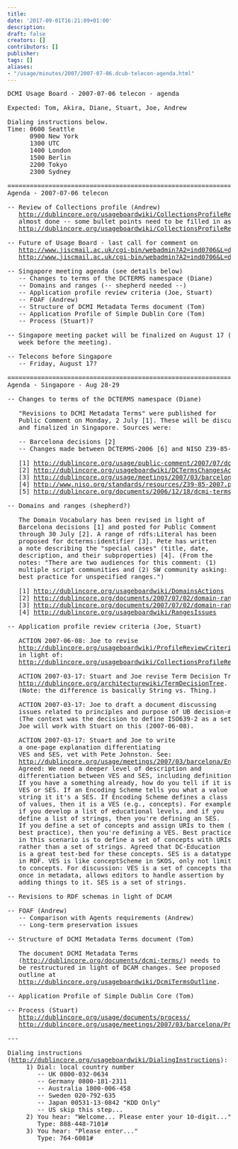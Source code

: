 ```yaml
---
title: 
date: '2017-09-01T16:21:09+01:00'
description: 
draft: false
creators: []
contributors: []
publisher: 
tags: []
aliases:
- "/usage/minutes/2007/2007-07-06.dcub-telecon-agenda.html"
---
```


<pre>
DCMI Usage Board - 2007-07-06 telecon - agenda

Expected: Tom, Akira, Diane, Stuart, Joe, Andrew

Dialing instructions below.
Time: 0600 Seattle
      0900 New York
      1300 UTC
      1400 London
      1500 Berlin
      2200 Tokyo
      2300 Sydney

======================================================================
Agenda - 2007-07-06 telecon

-- Review of Collections profile (Andrew)
   <a href="http://dublincore.org/usageboardwiki/CollectionsProfileReviewTb">http://dublincore.org/usageboardwiki/CollectionsProfileReviewTb</a> is
   almost done -- some bullet points need to be filled in as per
   <a href="http://dublincore.org/usageboardwiki/CollectionsProfileReviewNotes">http://dublincore.org/usageboardwiki/CollectionsProfileReviewNotes</a>

-- Future of Usage Board - last call for comment on
   <a href="http://www.jiscmail.ac.uk/cgi-bin/webadmin?A2=ind0706&amp;L=dc-usage-bc&amp;P=333">http://www.jiscmail.ac.uk/cgi-bin/webadmin?A2=ind0706&amp;L=dc-usage-bc&amp;P=333</a>
   <a href="http://www.jiscmail.ac.uk/cgi-bin/webadmin?A2=ind0706&amp;L=dc-usage-bc&amp;P=443">http://www.jiscmail.ac.uk/cgi-bin/webadmin?A2=ind0706&amp;L=dc-usage-bc&amp;P=443</a>

-- Singapore meeting agenda (see details below)
   -- Changes to terms of the DCTERMS namespace (Diane)
   -- Domains and ranges (-- shepherd needed --)
   -- Application profile review criteria (Joe, Stuart)
   -- FOAF (Andrew)
   -- Structure of DCMI Metadata Terms document (Tom)
   -- Application Profile of Simple Dublin Core (Tom)
   -- Process (Stuart)?

-- Singapore meeting packet will be finalized on August 17 (one
   week before the meeting).

-- Telecons before Singapore
   -- Friday, August 17?

======================================================================
Agenda - Singapore - Aug 28-29

-- Changes to terms of the DCTERMS namespace (Diane)

   "Revisions to DCMI Metadata Terms" were published for
   Public Comment on Monday, 2 July [1]. These will be discussed
   and finalized in Singapore. Sources were:

   -- Barcelona decisions [2]
   -- Changes made between DCTERMS-2006 [6] and NISO Z39-85-2007 [5]

   [1] <a href="http://dublincore.org/usage/public-comment/2007/07/dcterms-changes/">http://dublincore.org/usage/public-comment/2007/07/dcterms-changes/</a>
   [2] <a href="http://dublincore.org/usageboardwiki/DCTermsChangesActions">http://dublincore.org/usageboardwiki/DCTermsChangesActions</a>
   [3] <a href="http://dublincore.org/usage/meetings/2007/03/barcelona/2007-03-16.ub-agenda-barcelona.pdf">http://dublincore.org/usage/meetings/2007/03/barcelona/2007-03-16.ub-agenda-barcelona.pdf</a>
   [4] <a href="http://www.niso.org/standards/resources/Z39-85-2007.pdf">http://www.niso.org/standards/resources/Z39-85-2007.pdf</a>
   [5] <a href="http://dublincore.org/documents/2006/12/18/dcmi-terms/">http://dublincore.org/documents/2006/12/18/dcmi-terms/</a>

-- Domains and ranges (shepherd?)

   The Domain Vocabulary has been revised in light of
   Barcelona decisions [1] and posted for Public Comment
   through 30 July [2]. A range of rdfs:Literal has been
   proposed for dcterms:identifier [3]. Pete has written
   a note describing the "special cases" (title, date,
   description, and their subproperties) [4]. (From the
   notes: "There are two audiences for this comment: (1)
   multiple script communities and (2) SW community asking:
   best practice for unspecified ranges.")

   [1] <a href="http://dublincore.org/usageboardwiki/DomainsActions">http://dublincore.org/usageboardwiki/DomainsActions</a>
   [2] <a href="http://dublincore.org/documents/2007/07/02/domain-range/">http://dublincore.org/documents/2007/07/02/domain-range/</a>
   [3] <a href="http://dublincore.org/documents/2007/07/02/domain-range/#dctermsidentifier">http://dublincore.org/documents/2007/07/02/domain-range/#dctermsidentifier</a>
   [4] <a href="http://dublincore.org/usageboardwiki/RangesIssues">http://dublincore.org/usageboardwiki/RangesIssues</a>

-- Application profile review criteria (Joe, Stuart)

   ACTION 2007-06-08: Joe to revise
   <a href="http://dublincore.org/usageboardwiki/ProfileReviewCriteria">http://dublincore.org/usageboardwiki/ProfileReviewCriteria</a>
   in light of:
   <a href="http://dublincore.org/usageboardwiki/CollectionsProfileReviewNotes">http://dublincore.org/usageboardwiki/CollectionsProfileReviewNotes</a>
   
   ACTION 2007-03-17: Stuart and Joe revise Term Decision Tree:
   <a href="http://dublincore.org/architecturewiki/TermDecisionTree">http://dublincore.org/architecturewiki/TermDecisionTree</a>.
   (Note: the difference is basically String vs. Thing.)

   ACTION 2007-03-17: Joe to draft a document discussing
   issues related to principles and purpose of UB decision-making.
   (The context was the decision to define ISO639-2 as a set of codes.)
   Joe will work with Stuart on this (2007-06-08).

   ACTION 2007-03-17: Stuart and Joe to write
   a one-page explanation differentiating
   VES and SES, vet with Pete Johnston. See:
   <a href="http://dublincore.org/usage/meetings/2007/03/barcelona/Encoding-schemes.txt">http://dublincore.org/usage/meetings/2007/03/barcelona/Encoding-schemes.txt</a>.
   Agreed: We need a deeper level of description and
   differentiation between VES and SES, including definitions.
   If you have a something already, how do you tell if it is
   VES or SES. If an Encoding Scheme tells you what a value
   string it it's a SES. If Encoding Scheme defines a class
   of values, then it is a VES (e.g., concepts). For example,
   if you develop a list of educational levels, and if you
   define a list of strings, then you're defining an SES.
   If you define a set of concepts and assign URIs to them (as
   best practice), then you're defining a VES. Best practice
   in this scenario is to define a set of concepts with URIs
   rather than a set of strings. Agreed that DC-Education
   is a great test-bed for these concepts. SES is a datatype
   in RDF. VES is like conceptScheme in SKOS, only not limited
   to concepts. For discussion: VES is a set of concepts that,
   once in metadata, allows editors to handle assertion by
   adding things to it. SES is a set of strings.

-- Revisions to RDF schemas in light of DCAM

-- FOAF (Andrew)
   -- Comparison with Agents requirements (Andrew)
   -- Long-term preservation issues

-- Structure of DCMI Metadata Terms document (Tom)

   The document DCMI Metadata Terms 
   (<a href="http://dublincore.org/documents/dcmi-terms/">http://dublincore.org/documents/dcmi-terms/</a>) needs to
   be restructured in light of DCAM changes. See proposed
   outline at
   <a href="http://dublincore.org/usageboardwiki/DcmiTermsOutline">http://dublincore.org/usageboardwiki/DcmiTermsOutline</a>.

-- Application Profile of Simple Dublin Core (Tom)

-- Process (Stuart)
   <a href="http://dublincore.org/usage/documents/process/">http://dublincore.org/usage/documents/process/</a>
   <a href="http://dublincore.org/usage/meetings/2007/03/barcelona/Process_Doc_Revisions.txt">http://dublincore.org/usage/meetings/2007/03/barcelona/Process_Doc_Revisions.txt</a>

---

Dialing instructions 
(<a href="http://dublincore.org/usageboardwiki/DialingInstructions">http://dublincore.org/usageboardwiki/DialingInstructions</a>):
     1) Dial: local country number
        -- UK 0800-032-0634
        -- Germany 0800-181-2311
        -- Australia 1800-006-458
        -- Sweden 020-792-635
        -- Japan 00531-13-0842 "KDD Only"
        -- US skip this step...
     2) You hear: "Welcome... Please enter your 10-digit..."
        Type: 888-448-7101#
     3) You hear: "Please enter..."
        Type: 764-6081#

</pre>

